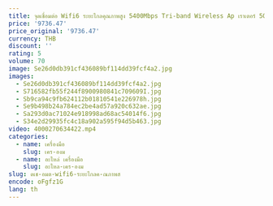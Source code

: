 ```yaml
---
title: จุดเชื่อมต่อ Wifi6 ระยะไกลคุณภาพสูง 5400Mbps Tri-band Wireless Ap เราเตอร์ 5G กลางแจ้ง
price: '9736.47'
price_original: '9736.47'
currency: THB
discount: ''
rating: 5
volume: 70
image: Se26d0db391cf436089bf114dd39fcf4a2.jpg
images:
  - Se26d0db391cf436089bf114dd39fcf4a2.jpg
  - S716582fb55f244f8900980841c709609I.jpg
  - Sb9ca94c9fb624112b01810541e226978h.jpg
  - Se9b498b24a784ec2be4ad57a920c632ae.jpg
  - Sa293d0ac71024e918998ad68ac54014f6.jpg
  - S34e2d29935fc4c18a902a595f94d5b463.jpg
video: 4000270634422.mp4
categories:
  - name: เครื่องมือ
    slug: เคร-องม
  - name: อะไหล่ เครื่องมือ
    slug: อะไหล-เคร-องม
slug: ดเช-อมต-wifi6-ระยะไกลค-ณภาพส
encode: oFgfz1G
lang: th
---
```

  
